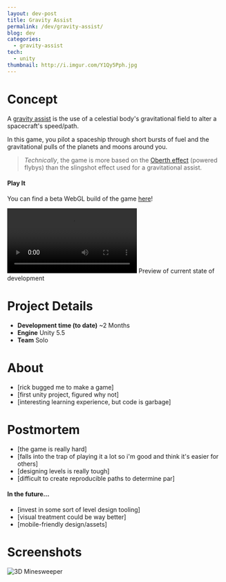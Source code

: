 ```yaml
---
layout: dev-post
title: Gravity Assist
permalink: /dev/gravity-assist/
blog: dev
categories:
  - gravity-assist
tech:
  - unity
thumbnail: http://i.imgur.com/Y1Qy5Pph.jpg
---
```


# Concept

A [gravity assist](https://en.wikipedia.org/wiki/Gravity_assist) is the use of a celestial body's gravitational field to alter a spacecraft's speed/path.

In this game, you pilot a spaceship through short bursts of fuel and the gravitational pulls of the planets and moons around you.

>_Technically_, the game is more based on the [Oberth effect](https://en.wikipedia.org/wiki/Oberth_effect) (powered flybys) than the slingshot effect used for a gravitational assist.

#### Play It

You can find a beta WebGL build of the game [here](https://developer.cloud.unity3d.com/share/WJPjJOJq4M/)!

<video src="https://i.imgur.com/Y1Qy5Pp.mp4" loop controls></video>
<span>Preview of current state of development</span>

# Project Details

- **Development time (to date)** ~2 Months
- **Engine** Unity 5.5
- **Team** Solo

# About

- [rick bugged me to make a game]
- [first unity project, figured why not]
- [interesting learning experience, but code is garbage]

# Postmortem

- [the game is really hard]
- [falls into the trap of playing it a lot so i'm good and think it's easier for others]
- [designing levels is really tough]
- [difficult to create reproducible paths to determine par]

#### In the future...

- [invest in some sort of level design tooling]
- [visual treatment could be way better]
- [mobile-friendly design/assets]

# Screenshots

![3D Minesweeper](http://i.imgur.com/yfxiiPx.jpg)
